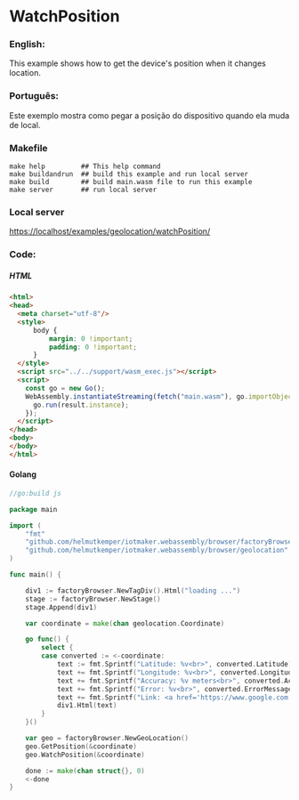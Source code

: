 # WatchPosition

### English:

This example shows how to get the device's position when it changes location.

### Português:

Este exemplo mostra como pegar a posição do dispositivo quando ela muda de local.

### Makefile

```shell
make help         ## This help command
make buildandrun  ## build this example and run local server
make build        ## build main.wasm file to run this example
make server       ## run local server
```

### Local server

[https://localhost/examples/geolocation/watchPosition/](https://localhost/examples/geolocation/watchPosition/)

### Code:

##### HTML

```html
<html>
<head>
  <meta charset="utf-8"/>
  <style>
      body {
          margin: 0 !important;
          padding: 0 !important;
      }
  </style>
  <script src="../../support/wasm_exec.js"></script>
  <script>
    const go = new Go();
    WebAssembly.instantiateStreaming(fetch("main.wasm"), go.importObject).then((result) => {
      go.run(result.instance);
    });
  </script>
</head>
<body>
</body>
</html>
```

#### Golang

```go
//go:build js

package main

import (
	"fmt"
	"github.com/helmutkemper/iotmaker.webassembly/browser/factoryBrowser"
	"github.com/helmutkemper/iotmaker.webassembly/browser/geolocation"
)

func main() {

	div1 := factoryBrowser.NewTagDiv().Html("loading ...")
	stage := factoryBrowser.NewStage()
	stage.Append(div1)

	var coordinate = make(chan geolocation.Coordinate)

	go func() {
		select {
		case converted := <-coordinate:
			text := fmt.Sprintf("Latitude: %v<br>", converted.Latitude)
			text += fmt.Sprintf("Longitude: %v<br>", converted.Longitude)
			text += fmt.Sprintf("Accuracy: %v meters<br>", converted.Accuracy)
			text += fmt.Sprintf("Error: %v<br>", converted.ErrorMessage)
			text += fmt.Sprintf("Link: <a href='https://www.google.com.br/maps/@%v,%v,17z'>Google maps</a>", converted.Latitude, converted.Longitude)
			div1.Html(text)
		}
	}()

	var geo = factoryBrowser.NewGeoLocation()
	geo.GetPosition(&coordinate)
	geo.WatchPosition(&coordinate)

	done := make(chan struct{}, 0)
	<-done
}
```